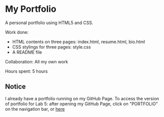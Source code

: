# My Portfolio

A personal portfolio using HTML5 and CSS.

Work done:
- HTML contents on three pages: index.html, resume.html, bio.html
- CSS stylings for three pages: style.css
- A README file

Collaboration: All my own work

Hours spent: 5 hours

## Notice
I already have a portfolio running on my GitHub Page.
To access the version of portfolio for Lab 5: after opening my GitHub Page, click on "PORTFOLIO" on the navigation bar, or [here](https://yyeung-lam.github.io/portfolio)

